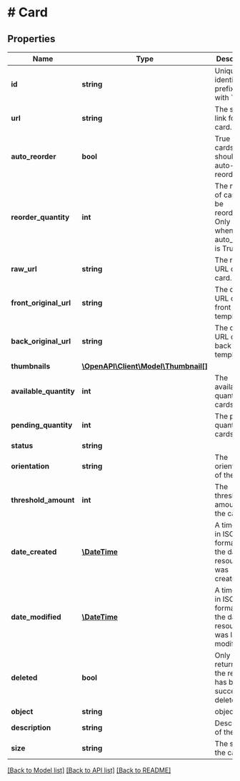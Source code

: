 # # Card

## Properties

Name | Type | Description | Notes
------------ | ------------- | ------------- | -------------
**id** | **string** | Unique identifier prefixed with &#x60;card_&#x60;. |
**url** | **string** | The signed link for the card. |
**auto_reorder** | **bool** | True if the cards should be auto-reordered. | [default to false]
**reorder_quantity** | **int** | The number of cards to be reordered. Only present when auto_reorder is True. | [optional]
**raw_url** | **string** | The raw URL of the card. | [optional]
**front_original_url** | **string** | The original URL of the front template. | [optional]
**back_original_url** | **string** | The original URL of the back template. | [optional]
**thumbnails** | [**\OpenAPI\Client\Model\Thumbnail[]**](Thumbnail.md) |  |
**available_quantity** | **int** | The available quantity of cards. | [default to 0]
**pending_quantity** | **int** | The pending quantity of cards. | [default to 0]
**status** | **string** |  | [optional]
**orientation** | **string** | The orientation of the card. | [optional] [default to ORIENTATION_HORIZONTAL]
**threshold_amount** | **int** | The threshold amount of the card | [default to 0]
**date_created** | [**\DateTime**](\DateTime.md) | A timestamp in ISO 8601 format of the date the resource was created. |
**date_modified** | [**\DateTime**](\DateTime.md) | A timestamp in ISO 8601 format of the date the resource was last modified. |
**deleted** | **bool** | Only returned if the resource has been successfully deleted. | [optional]
**object** | **string** | object | [default to OBJECT_CARD]
**description** | **string** | Description of the card. | [optional]
**size** | **string** | The size of the card | [default to SIZE__2_125X3_375]

[[Back to Model list]](../../README.md#models) [[Back to API list]](../../README.md#endpoints) [[Back to README]](../../README.md)
